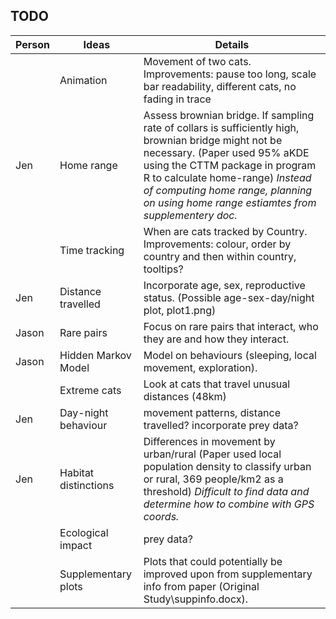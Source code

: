 ## TODO

| Person | Ideas                | Details                                                                                                                                                                                                                                                                                                |
| ------ | -------------------- | ------------------------------------------------------------------------------------------------------------------------------------------------------------------------------------------------------------------------------------------------------------------------------------------------------ |
|        | Animation            | Movement of two cats. Improvements: pause too long, scale bar readability, different cats, no fading in trace                                                                                                                                                                                          |
| Jen    | Home range           | Assess brownian bridge. If sampling rate of collars is sufficiently high, brownian bridge might not be necessary. (Paper used 95% aKDE using the CTTM package in program R to calculate home-range) *Instead of computing  home range, planning on using home range estiamtes from supplementery doc.* |
|        | Time tracking        | When are cats tracked by Country. Improvements: colour, order by country and then within country, tooltips?                                                                                                                                                                                            |
| Jen    | Distance travelled   | Incorporate age, sex, reproductive status. (Possible age-sex-day/night plot, plot1.png)                                                                                                                                                                                                                |
|   Jason     | Rare pairs           | Focus on rare pairs that interact, who they are and how they interact.                                                                                                                                                                                                                                 |
|   Jason     | Hidden Markov Model  | Model on behaviours (sleeping, local movement, exploration).                                                                                                                                                                                                                       |
|        | Extreme cats         | Look at cats that travel unusual distances (48km)                                                                                                                                                                                                                                                      |
| Jen    | Day-night behaviour  | movement patterns, distance travelled? incorporate prey data?                                                                                                                                                                                                                                          |
| Jen    | Habitat distinctions | Differences in movement by urban/rural (Paper used local population density to classify urban or rural, 369 people/km2 as a threshold) *Difficult to find data and determine how to combine with GPS coords.*                                                                                          |
|        | Ecological impact    | prey data?                                                                                                                                                                                                                                                                                             |
|        | Supplementary plots  | Plots that could potentially be improved upon from supplementary info from paper (Original Study\suppinfo.docx).                                                                                                                                                                                       |
